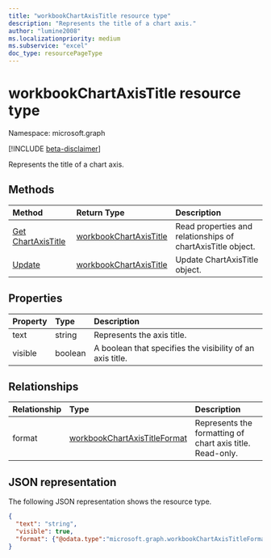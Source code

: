 ```yaml
---
title: "workbookChartAxisTitle resource type"
description: "Represents the title of a chart axis."
author: "lumine2008"
ms.localizationpriority: medium
ms.subservice: "excel"
doc_type: resourcePageType
---
```


# workbookChartAxisTitle resource type

Namespace: microsoft.graph

[!INCLUDE [beta-disclaimer](../../includes/beta-disclaimer.md)]

Represents the title of a chart axis.


## Methods

| Method		   | Return Type	|Description|
|:---------------|:--------|:----------|
|[Get ChartAxisTitle](../api/chartaxistitle-get.md) | [workbookChartAxisTitle](workbookchartaxistitle.md) |Read properties and relationships of chartAxisTitle object.|
|[Update](../api/chartaxistitle-update.md) | [workbookChartAxisTitle](workbookchartaxistitle.md)	|Update ChartAxisTitle object. |

## Properties
| Property	   | Type	|Description|
|:---------------|:--------|:----------|
|text|string|Represents the axis title.|
|visible|boolean|A boolean that specifies the visibility of an axis title.|

## Relationships
| Relationship | Type	|Description|
|:---------------|:--------|:----------|
|format|[workbookChartAxisTitleFormat](workbookchartaxistitleformat.md)|Represents the formatting of chart axis title. Read-only.|

## JSON representation

The following JSON representation shows the resource type.

<!--{
  "blockType": "resource",
  "baseType": "microsoft.graph.entity",
  "optionalProperties": [
    "format"
    ],
  "@odata.type": "microsoft.graph.workbookChartAxisTitle"
}-->

```json
{
  "text": "string",
  "visible": true,
  "format": {"@odata.type":"microsoft.graph.workbookChartAxisTitleFormat"}
}

```

<!-- uuid: 8fcb5dbc-d5aa-4681-8e31-b001d5168d79
2015-10-25 14:57:30 UTC -->
<!--
{
  "type": "#page.annotation",
  "description": "ChartAxisTitle resource",
  "keywords": "",
  "section": "documentation",
  "tocPath": "",
  "suppressions": []
}
-->


